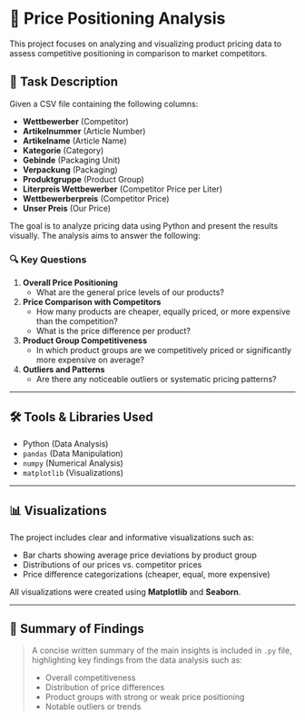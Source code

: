 # 🛒 Price Positioning Analysis

This project focuses on analyzing and visualizing product pricing data to assess competitive positioning in comparison to market competitors.

## 📁 Task Description

Given a CSV file containing the following columns:

- **Wettbewerber** (Competitor)
- **Artikelnummer** (Article Number)
- **Artikelname** (Article Name)
- **Kategorie** (Category)
- **Gebinde** (Packaging Unit)
- **Verpackung** (Packaging)
- **Produktgruppe** (Product Group)
- **Literpreis Wettbewerber** (Competitor Price per Liter)
- **Wettbewerberpreis** (Competitor Price)
- **Unser Preis** (Our Price)

The goal is to analyze pricing data using Python and present the results visually. The analysis aims to answer the following:

### 🔍 Key Questions

1. **Overall Price Positioning**  
   - What are the general price levels of our products?
2. **Price Comparison with Competitors**  
   - How many products are cheaper, equally priced, or more expensive than the competition?
   - What is the price difference per product?
3. **Product Group Competitiveness**  
   - In which product groups are we competitively priced or significantly more expensive on average?
4. **Outliers and Patterns**  
   - Are there any noticeable outliers or systematic pricing patterns?

---

## 🛠️ Tools & Libraries Used

- Python (Data Analysis)
- `pandas` (Data Manipulation)
- `numpy` (Numerical Analysis)
- `matplotlib` (Visualizations)

---

## 📊 Visualizations

The project includes clear and informative visualizations such as:

- Bar charts showing average price deviations by product group
- Distributions of our prices vs. competitor prices
- Price difference categorizations (cheaper, equal, more expensive)

All visualizations were created using **Matplotlib** and **Seaborn**.

---

## 📄 Summary of Findings

> A concise written summary of the main insights is included in `.py` file, highlighting key findings from the data analysis such as:
> - Overall competitiveness
> - Distribution of price differences
> - Product groups with strong or weak price positioning
> - Notable outliers or trends

